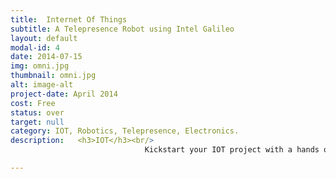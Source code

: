 ```yaml
---
title:  Internet Of Things
subtitle: A Telepresence Robot using Intel Galileo
layout: default
modal-id: 4
date: 2014-07-15
img: omni.jpg
thumbnail: omni.jpg
alt: image-alt
project-date: April 2014
cost: Free
status: over
target: null
category: IOT, Robotics, Telepresence, Electronics.
description:   <h3>IOT</h3><br/>
                              Kickstart your IOT project with a hands on session with <b>Intel Galileo and a Grove Starter kit</b> with a demo of a telepresence robot.

---
```

